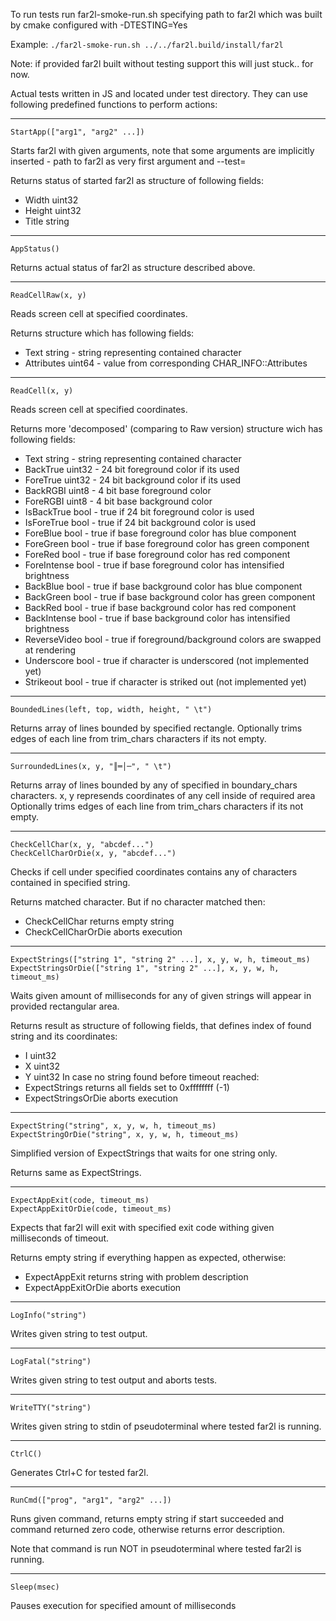 To run tests run far2l-smoke-run.sh specifying path to far2l which was built by cmake configured with -DTESTING=Yes

Example: `./far2l-smoke-run.sh ../../far2l.build/install/far2l`

Note: if provided far2l built without testing support this will just stuck.. for now.

Actual tests written in JS and located under test directory. They can use following predefined functions to perform actions:

---------------------------------------------------------

`StartApp(["arg1", "arg2" ...])`

Starts far2l with given arguments, note that some arguments are implicitly inserted - path to far2l as very first argument and --test=

Returns status of started far2l as structure of following fields:
 * Width uint32
 * Height uint32
 * Title string

---------------------------------------------------------

`AppStatus()`

Returns actual status of far2l as structure described above.

---------------------------------------------------------

`ReadCellRaw(x, y)`

Reads screen cell at specified coordinates.

Returns structure which has following fields:
 * Text string           - string representing contained character
 * Attributes uint64     - value from corresponding CHAR_INFO::Attributes

---------------------------------------------------------

`ReadCell(x, y)`

Reads screen cell at specified coordinates.

Returns more 'decomposed' (comparing to Raw version) structure wich has following fields:
 * Text string           - string representing contained character
 * BackTrue uint32       - 24 bit foreground color if its used
 * ForeTrue uint32       - 24 bit background color if its used
 * BackRGBI uint8        - 4 bit base foreground color
 * ForeRGBI uint8        - 4 bit base background color
 * IsBackTrue bool       - true if 24 bit foreground color is used
 * IsForeTrue bool       - true if 24 bit background color is used
 * ForeBlue bool         - true if base foreground color has blue component
 * ForeGreen bool        - true if base foreground color has green component
 * ForeRed bool          - true if base foreground color has red component
 * ForeIntense bool      - true if base foreground color has intensified brightness
 * BackBlue bool         - true if base background color has blue component
 * BackGreen bool        - true if base background color has green component
 * BackRed bool          - true if base background color has red component
 * BackIntense bool      - true if base background color has intensified brightness
 * ReverseVideo bool     - true if foreground/background colors are swapped at rendering
 * Underscore bool       - true if character is underscored (not implemented yet)
 * Strikeout bool        - true if character is striked out (not implemented yet)

---------------------------------------------------------

`BoundedLines(left, top, width, height, " \t")`

Returns array of lines bounded by specified rectangle.
Optionally trims edges of each line from trim_chars characters if its not empty.

---------------------------------------------------------

`SurroundedLines(x, y, "║═│─", " \t")`

Returns array of lines bounded by any of specified in boundary_chars characters.
x, y represends coordinates of any cell inside of required area
Optionally trims edges of each line from trim_chars characters if its not empty.

---------------------------------------------------------

`CheckCellChar(x, y, "abcdef...")`  
`CheckCellCharOrDie(x, y, "abcdef...")`

Checks if cell under specified coordinates contains any of characters contained in specified string.

Returns matched character. But if no character matched then:
 * CheckCellChar returns empty string
 * CheckCellCharOrDie aborts execution


---------------------------------------------------------

`ExpectStrings(["string 1", "string 2" ...], x, y, w, h, timeout_ms)`  
`ExpectStringsOrDie(["string 1", "string 2" ...], x, y, w, h, timeout_ms)`

Waits given amount of milliseconds for any of given strings will appear in provided rectangular area.

Returns result as structure of following fields, that defines index of found string and its coordinates:
 * I uint32
 * X uint32
 * Y uint32
In case no string found before timeout reached:
 * ExpectStrings returns all fields set to 0xffffffff (-1)
 * ExpectStringsOrDie aborts execution

---------------------------------------------------------

`ExpectString("string", x, y, w, h, timeout_ms)`  
`ExpectStringOrDie("string", x, y, w, h, timeout_ms)`

Simplified version of ExpectStrings that waits for one string only.

Returns same as ExpectStrings.

---------------------------------------------------------

`ExpectAppExit(code, timeout_ms)`  
`ExpectAppExitOrDie(code, timeout_ms)`

Expects that far2l will exit with specified exit code withing given milliseconds of timeout.

Returns empty string if everything happen as expected, otherwise:
 * ExpectAppExit returns string with problem description
 * ExpectAppExitOrDie aborts execution

---------------------------------------------------------

`LogInfo("string")`

Writes given string to test output.

---------------------------------------------------------

`LogFatal("string")`

Writes given string to test output and aborts tests.

---------------------------------------------------------

`WriteTTY("string")`

Writes given string to stdin of pseudoterminal where tested far2l is running.

---------------------------------------------------------

`CtrlC()`

Generates Ctrl+C for tested far2l.

---------------------------------------------------------

`RunCmd(["prog", "arg1", "arg2" ...])`

Runs given command, returns empty string if start succeeded and command returned zero code, otherwise returns error description.

Note that command is run NOT in pseudoterminal where tested far2l is running.

---------------------------------------------------------

`Sleep(msec)`

Pauses execution for specified amount of milliseconds
